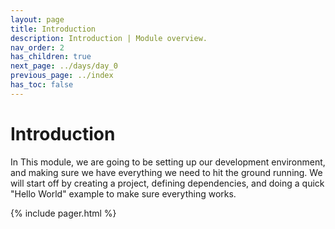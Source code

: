 ```yaml
---
layout: page
title: Introduction
description: Introduction | Module overview.
nav_order: 2
has_children: true
next_page: ../days/day_0
previous_page: ../index
has_toc: false
---
```

# Introduction
In This module, we are going to be setting up our development environment, and making sure we have everything we need to hit the 
ground running. We will start off by creating a project, defining dependencies, and doing a quick "Hello World" example to make sure 
everything works.

{% include pager.html %}